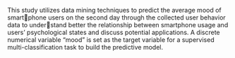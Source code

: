 This study utilizes data mining techniques to predict the average mood of smartphone users on the second day through the collected user behavior data to understand better the relationship between smartphone usage and users’ psychological
states and discuss potential applications. A discrete numerical variable “mood”
is set as the target variable for a supervised multi-classification task to build the
predictive model.

